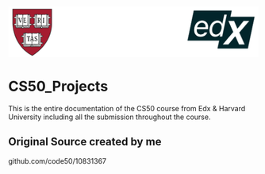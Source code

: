 ![alt text](http://github.com/NevzatTalay/CS50_Projects/blob/main/CaptionImage.png) 
# CS50_Projects
This is the entire documentation of the CS50 course from Edx &amp; Harvard University including all the submission throughout the course.

## Original Source created by me
github.com/code50/10831367
